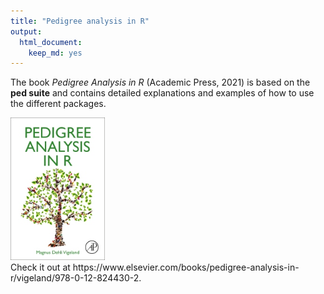 ```yaml
---
title: "Pedigree analysis in R"
output: 
  html_document: 
    keep_md: yes
---
```




The book *Pedigree Analysis in R* (Academic Press, 2021) is based on the **ped suite** and contains detailed explanations and examples of how to use the different packages.

<img src="man/figures/pedinr-cover.jpg" width="30%" />
  
  
<br/>
Check it out at https://www.elsevier.com/books/pedigree-analysis-in-r/vigeland/978-0-12-824430-2.
